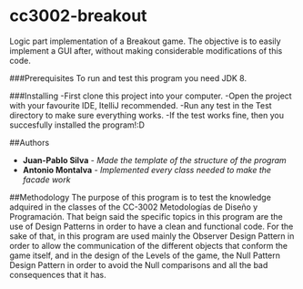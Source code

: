# cc3002-breakout
Logic part implementation of a Breakout game. The objective is to easily implement a GUI after, without making considerable modifications of this code.

###Prerequisites
To run and test this program you need JDK 8.

###Installing
-First clone this project into your computer.
-Open the project with your favourite IDE, ItelliJ recommended.
-Run any test in the Test directory to make sure everything works.
-If the test works fine, then you succesfully installed the program!:D

##Authors
* **Juan-Pablo Silva** - *Made the template of the structure of the program*
* **Antonio Montalva** - *Implemented every class needed to make the facade work*

##Methodology
The purpose of this program is to test the knowledge adquired in the classes of the CC-3002 Metodologías de
Diseño y Programación. That beign said the specific topics in this program are the use of Design Patterns
in order to have a clean and functional code. For the sake of that, in this program are used mainly the Observer
Design Pattern in order to allow the communication of the different objects that conform the game itself, and
in the design of the Levels of the game, the Null Pattern Design Pattern in order to avoid the Null comparisons and
all the bad consequences that it has.
